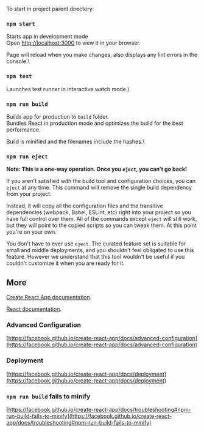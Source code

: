 To start in project parent directory:

### `npm start`

Starts app in development mode\
Open [http://localhost:3000](http://localhost:3000) to view it in your browser.

Page will reload when you make changes, also displays any lint errors in the console.\

### `npm test`

Launches test runner in interactive watch mode.\

### `npm run build`

Builds app for production to `build` folder.\
Bundles React in production mode and optimizes the build for the best performance.

Build is minified and the filenames include the hashes.\

### `npm run eject`

**Note: This is a one-way operation. Once you `eject`, you can't go back!**

If you aren't satisfied with the build tool and configuration choices, you can `eject` at any time. This command will remove the single build dependency from your project.

Instead, it will copy all the configuration files and the transitive dependencies (webpack, Babel, ESLint, etc) right into your project so you have full control over them. All of the commands except `eject` will still work, but they will point to the copied scripts so you can tweak them. At this point you're on your own.

You don't have to ever use `eject`. The curated feature set is suitable for small and middle deployments, and you shouldn't feel obligated to use this feature. However we understand that this tool wouldn't be useful if you couldn't customize it when you are ready for it.

## More

[Create React App documentation](https://facebook.github.io/create-react-app/docs/getting-started).

[React documentation](https://reactjs.org/).

### Advanced Configuration

[https://facebook.github.io/create-react-app/docs/advanced-configuration](https://facebook.github.io/create-react-app/docs/advanced-configuration)

### Deployment

[https://facebook.github.io/create-react-app/docs/deployment](https://facebook.github.io/create-react-app/docs/deployment)

### `npm run build` fails to minify

[https://facebook.github.io/create-react-app/docs/troubleshooting#npm-run-build-fails-to-minify](https://facebook.github.io/create-react-app/docs/troubleshooting#npm-run-build-fails-to-minify)
